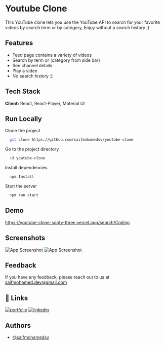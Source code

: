 
# Youtube Clone

This YouTube clone lets you use the YouTube API to search for your favorite videos by search term or by category, Enjoy without a search history ;)

## Features

- Feed page contains a variety of videos
- Search by term or (category from side bar)
- See channel details
- Play a video 
- No search history :)


## Tech Stack

**Client:** React, React-Player, Material UI

## Run Locally

Clone the project

```bash
  git clone https://github.com/saifmohamedsv/youtube-clone
```

Go to the project directory

```bash
  cd youtube-clone
```

Install dependencies

```bash
  npm Install
```

Start the server

```bash
  npm run start
```


## Demo
https://youtube-clone-sooty-three.vercel.app/search/Coding
## Screenshots

![App Screenshot](https://i.ibb.co/wNyb90j/Screenshot-2024-04-20-at-11-45-14.png)
![App Screenshot](https://i.ibb.co/fqsyGtK/Screenshot-2024-04-20-at-11-45-14.png)
## Feedback

If you have any feedback, please reach out to us at saifmohamed.dev@gmail.com


## 🔗 Links
[![portfolio](https://img.shields.io/badge/my_portfolio-000?style=for-the-badge&logo=ko-fi&logoColor=white)](https://saifmohamedsv.github.io/)
[![linkedin](https://img.shields.io/badge/linkedin-0A66C2?style=for-the-badge&logo=linkedin&logoColor=white)](https://www.linkedin.com/in/saifmohamedsv)


## Authors

- [@saifmohamedsv](https://www.github.com/saifmohamedsv)

